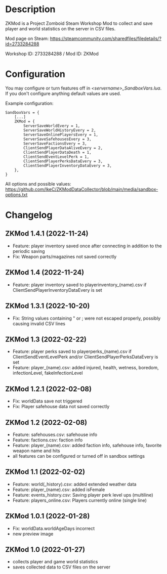 # Description
ZKMod is a Project Zomboid Steam Workshop Mod to collect and save player and world statistics on the server in CSV files.

Mod page on Steam: https://steamcommunity.com/sharedfiles/filedetails/?id=2733284288

Workshop ID: 2733284288 / Mod ID: ZKMod

# Configuration
You may configure or turn features off in *\<servername\>_SandboxVars.lua*. If you don't configure anything default values are used.
  
Example configuration:
```
SandboxVars = {
    [...]
    ZKMod = {
        ServerSaveWorldEvery = 1,
        ServerSaveWorldHistoryEvery = 2,
        ServerSaveOnlinePlayersEvery = 1,
        ServerSaveSafehousesEvery = 3,
        ServerSaveFactionsEvery = 3,
        ClientSendPlayerDataAliveEvery = 2,
        ClientSendPlayerDataDeath = 1,
        ClientSendEventLevelPerk = 1,
        ClientSendPlayerPerksDataEvery = 3,
        ClientSendPlayerInventoryDataEvery = 3,
    },
}
```
All options and possible values: https://github.com/IkeC/ZKModDataCollector/blob/main/media/sandbox-options.txt


# Changelog

## ZKMod 1.4.1 (2022-11-24)
* Feature: player inventory saved once after connecting in addition to the periodic saving
* Fix: Weapon parts/magazines not saved correctly

## ZKMod 1.4 (2022-11-24)
* Feature: player inventory saved to playerinventory_(name).csv if ClientSendPlayerInventoryDataEvery is set

## ZKMod 1.3.1 (2022-10-20)
* Fix: String values containing " or ; were not escaped properly, possibly causing invalid CSV lines

## ZKMod 1.3 (2022-02-22)
* Feature: player perks saved to playerperks_(name).csv if ClientSendEventLevelPerk and/or ClientSendPlayerPerksDataEvery is set
* Feature: player_(name).csv: added injured, health, wetness, boredom, infectionLevel, fakeInfectionLevel

## ZKMod 1.2.1 (2022-02-08)
* Fix: worldData save not triggered
* Fix: Player safehouse data not saved correctly

## ZKMod 1.2 (2022-02-08)
* Feature: safehouses.csv: safehouse info
* Feature: factions.csv: faction info
* Feature: player_(name).csv: added faction info, safehouse info, favorite weapon name and hits
* all features can be configured or turned off in sandbox settings

## ZKMod 1.1 (2022-02-02)
* Feature: world(_history).csv: added extended weather data
* Feature: player_(name).csv: added isFemale
* Feature: events_history.csv: Saving player perk level ups (multiline)
* Feature: players_online.csv: Players currently online (single line) 

## ZKMod 1.0.1 (2022-01-28)
* Fix: worldData.worldAgeDays incorrect
* new preview image

## ZKMod 1.0 (2022-01-27)
* collects player and game world statistics
* saves collected data to CSV files on the server
